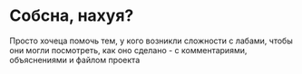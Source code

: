 # Собсна, нахуя?

Просто хочеца помочь тем, у кого возникли сложности с лабами, чтобы они могли посмотреть, как оно сделано - с комментариями, объяснениями и файлом проекта
